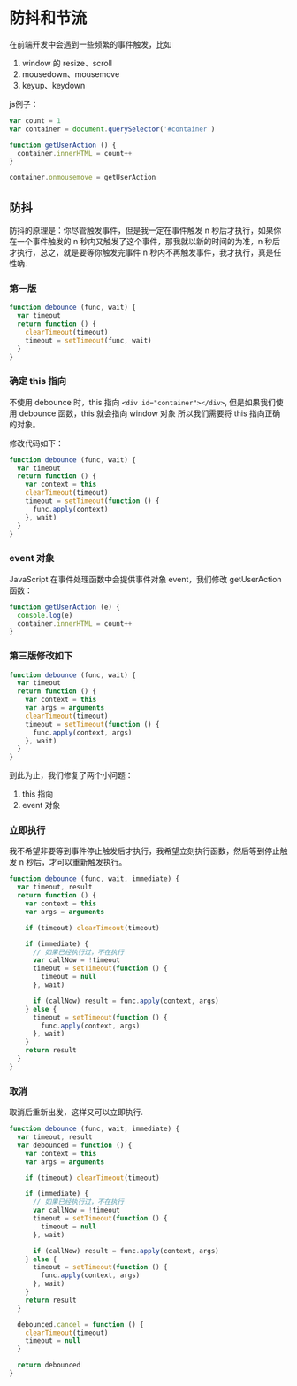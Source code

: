 # 防抖和节流

在前端开发中会遇到一些频繁的事件触发，比如

1. window 的 resize、scroll
2. mousedown、mousemove
3. keyup、keydown

js例子：

```js
var count = 1
var container = document.querySelector('#container')

function getUserAction () {
  container.innerHTML = count++
}

container.onmousemove = getUserAction
```

## 防抖

防抖的原理是：你尽管触发事件，但是我一定在事件触发 n 秒后才执行，如果你在一个事件触发的 n 秒内又触发了这个事件，那我就以新的时间的为准，n 秒后才执行，总之，就是要等你触发完事件 n 秒内不再触发事件，我才执行，真是任性吶.

### 第一版

```js
function debounce (func, wait) {
  var timeout
  return function () {
    clearTimeout(timeout)
    timeout = setTimeout(func, wait)
  }
}
```

### 确定 this 指向

不使用 debounce 时，this 指向 `<div id="container"></div>`, 但是如果我们使用 debounce 函数，this 就会指向 window 对象
所以我们需要将 this 指向正确的对象。

修改代码如下：

```js
function debounce (func, wait) {
  var timeout
  return function () {
    var context = this
    clearTimeout(timeout)
    timeout = setTimeout(function () {
      func.apply(context)
    }, wait)
  }
}
```

### event 对象

JavaScript 在事件处理函数中会提供事件对象 event，我们修改 getUserAction 函数：

```js
function getUserAction (e) {
  console.log(e)
  container.innerHTML = count++
}
```

### 第三版修改如下

```js
function debounce (func, wait) {
  var timeout
  return function () {
    var context = this
    var args = arguments
    clearTimeout(timeout)
    timeout = setTimeout(function () {
      func.apply(context, args)
    }, wait)
  }
}
```

到此为止，我们修复了两个小问题：

1. this 指向
2. event 对象

### 立即执行

我不希望非要等到事件停止触发后才执行，我希望立刻执行函数，然后等到停止触发 n 秒后，才可以重新触发执行。

```js
function debounce (func, wait, immediate) {
  var timeout, result
  return function () {
    var context = this
    var args = arguments

    if (timeout) clearTimeout(timeout)

    if (immediate) {
      // 如果已经执行过，不在执行
      var callNow = !timeout
      timeout = setTimeout(function () {
        timeout = null
      }, wait)

      if (callNow) result = func.apply(context, args)
    } else {
      timeout = setTimeout(function () {
        func.apply(context, args)
      }, wait)
    }
    return result
  }
}
```

### 取消

取消后重新出发，这样又可以立即执行.

```js
function debounce (func, wait, immediate) {
  var timeout, result
  var debounced = function () {
    var context = this
    var args = arguments

    if (timeout) clearTimeout(timeout)

    if (immediate) {
      // 如果已经执行过，不在执行
      var callNow = !timeout
      timeout = setTimeout(function () {
        timeout = null
      }, wait)

      if (callNow) result = func.apply(context, args)
    } else {
      timeout = setTimeout(function () {
        func.apply(context, args)
      }, wait)
    }
    return result
  }

  debounced.cancel = function () {
    clearTimeout(timeout)
    timeout = null
  }

  return debounced
}
```
